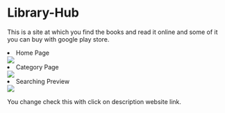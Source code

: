 # Library-Hub
This is a site at which you find the books and read it online and some of it you can buy with google play store.

<li>Home Page</li>
<img src="https://github.com/user-attachments/assets/44a940ce-998c-4e0e-9f4e-2cb4ae5ad90c">

<li>Category Page</li>
<img src="https://github.com/user-attachments/assets/e0a32111-17c6-4d01-8271-060afcbb364b">

<li>Searching Preview</li>
<img src="https://github.com/user-attachments/assets/22f261b6-e493-4b09-8a8b-ce493b11551b">

You change check this with click on description website link.
